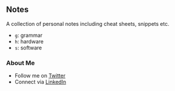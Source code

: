 ## Notes

A collection of personal notes including cheat sheets, snippets etc.

* `g`: grammar
* `h`: hardware
* `s`: software

### About Me

* Follow me on [Twitter](http://www.twitter.com/nicholasjhenry)
* Connect via [LinkedIn](http://ca.linkedin.com/in/nicholasjhenry)
